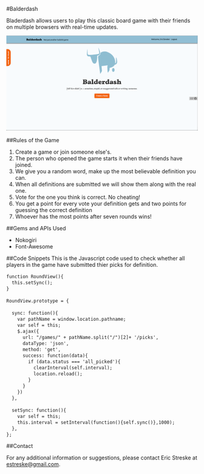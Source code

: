 #Balderdash

Bladerdash allows users to play this classic board game with their friends on multiple browsers with real-time updates.

![](./doc/screenshots/screenshot.png)

##Rules of the Game
1. Create a game or join someone else's.
2. The person who opened the game starts it when their friends have joined.
3. We give you a random word, make up the most believable definition you can.
4. When all definitions are submitted we will show them along with the real one.
5. Vote for the one you think is correct. No cheating!
6. You get a point for every vote your definition gets and two points for guessing the correct    definition
7. Whoever has the most points after seven rounds wins!

##Gems and APIs Used

- Nokogiri
- Font-Awesome


##Code Snippets
This is the Javascript code used to check whether all players in the game have submitted thier picks for definition.  

```
function RoundView(){
  this.setSync();
}

RoundView.prototype = {
  
  sync: function(){
    var pathName = window.location.pathname;
    var self = this;
    $.ajax({
      url: "/games/" + pathName.split("/")[2]+ '/picks',
      dataType: 'json',
      method: 'get',
      success: function(data){
        if (data.status === 'all_picked'){
          clearInterval(self.interval); 
          location.reload();
        }
      }
    })
  },

  setSync: function(){
    var self = this;
    this.interval = setInterval(function(){self.sync()},1000);
  },
};
```

##Contact

For any additional information or suggestions, please contact Eric Streske at estreske@gmail.com. 